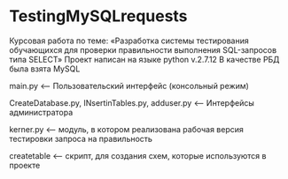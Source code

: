 # TestingMySQLrequests

Курсовая работа по теме: «Разработка системы тестирования обучающихся для проверки правильности выполнения SQL-запросов типа SELECT»
Проект написан на языке python v.2.7.12 
В качестве РБД была взята MySQL 

main.py    <-- Пользовательский интерфейс (консольный режим)

CreateDatabase.py, INsertinTables.py, adduser.py <-- Интерфейсы администратора

kerner.py <-- модуль, в котором реализована рабочая версия тестировки запроса на правильность 

createtable <-- скрипт, для создания схем, которые используются в проекте

